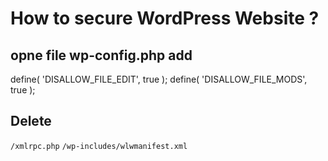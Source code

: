 # How to secure WordPress Website ?

## opne file wp-config.php add 
define( 'DISALLOW_FILE_EDIT', true );
define( 'DISALLOW_FILE_MODS', true );

## Delete
`/xmlrpc.php`
`/wp-includes/wlwmanifest.xml`
